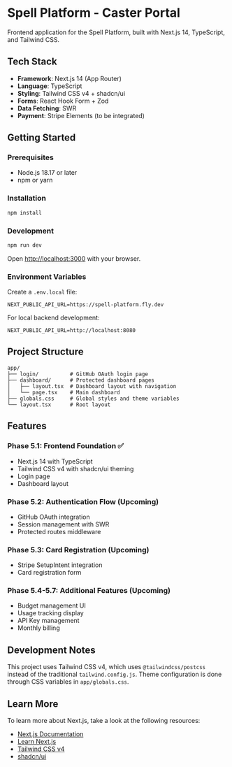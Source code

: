 # Spell Platform - Caster Portal

Frontend application for the Spell Platform, built with Next.js 14, TypeScript, and Tailwind CSS.

## Tech Stack

- **Framework**: Next.js 14 (App Router)
- **Language**: TypeScript
- **Styling**: Tailwind CSS v4 + shadcn/ui
- **Forms**: React Hook Form + Zod
- **Data Fetching**: SWR
- **Payment**: Stripe Elements (to be integrated)

## Getting Started

### Prerequisites

- Node.js 18.17 or later
- npm or yarn

### Installation

```bash
npm install
```

### Development

```bash
npm run dev
```

Open [http://localhost:3000](http://localhost:3000) with your browser.

### Environment Variables

Create a `.env.local` file:

```env
NEXT_PUBLIC_API_URL=https://spell-platform.fly.dev
```

For local backend development:
```env
NEXT_PUBLIC_API_URL=http://localhost:8080
```

## Project Structure

```
app/
├── login/          # GitHub OAuth login page
├── dashboard/      # Protected dashboard pages
│   ├── layout.tsx  # Dashboard layout with navigation
│   └── page.tsx    # Main dashboard
├── globals.css     # Global styles and theme variables
└── layout.tsx      # Root layout
```

## Features

### Phase 5.1: Frontend Foundation ✅
- Next.js 14 with TypeScript
- Tailwind CSS v4 with shadcn/ui theming
- Login page
- Dashboard layout

### Phase 5.2: Authentication Flow (Upcoming)
- GitHub OAuth integration
- Session management with SWR
- Protected routes middleware

### Phase 5.3: Card Registration (Upcoming)
- Stripe SetupIntent integration
- Card registration form

### Phase 5.4-5.7: Additional Features (Upcoming)
- Budget management UI
- Usage tracking display
- API Key management
- Monthly billing

## Development Notes

This project uses Tailwind CSS v4, which uses `@tailwindcss/postcss` instead of the traditional `tailwind.config.js`. Theme configuration is done through CSS variables in `app/globals.css`.

## Learn More

To learn more about Next.js, take a look at the following resources:

- [Next.js Documentation](https://nextjs.org/docs)
- [Learn Next.js](https://nextjs.org/learn)
- [Tailwind CSS v4](https://tailwindcss.com/docs)
- [shadcn/ui](https://ui.shadcn.com/)
